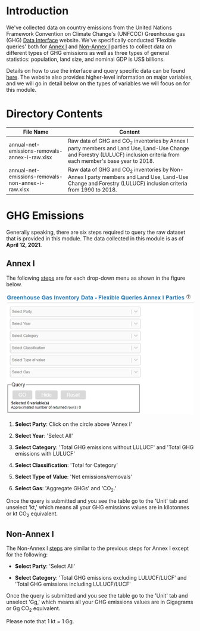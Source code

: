 # Introduction

We've collected data on country emissions from the United Nations Framework Convention on Climate Change's (UNFCCC) Greenhouse gas (GHG) [Data Interface](https://di.unfccc.int/) website. We've specifically conducted 'Flexible queries' both for [Annex I](https://di.unfccc.int/flex_annex1) and [Non-Annex I](https://di.unfccc.int/flex_non_annex1) parties to collect data on different types of GHG emissions as well as three types of general statistics: population, land size, and nominal GDP is US$ billions.

Details on how to use the interface and query specific data can be found [here](https://unfccc.int/process-and-meetings/transparency-and-reporting/greenhouse-gas-data/data-interface-help#eq-7). The website also provides higher-level information on major variables, and we will go in detail below on the types of variables we will focus on for this module.

# Directory Contents

| File Name                                          |  Content                        |
|----------------------------------------------------|---------------------------------|
| annual-net-emissions-removals-annex-i-raw.xlsx     | Raw data of GHG and CO<sub>2</sub> inventories by Annex I party members and Land Use, Land-Use Change and Forestry (LULUCF) inclusion criteria from each member's base year to 2018.|
| annual-net-emissions-removals-non-annex-i-raw.xlsx | Raw data of GHG and CO<sub>2</sub> inventories by Non-Annex I party members and Land Use, Land-Use Change and Forestry (LULUCF) inclusion criteria from 1990 to 2018.|



# GHG Emissions

Generally speaking, there are six steps required to query the raw dataset that is provided in this module. The data collected in this module is as of **April 12, 2021**.

## Annex I

The following [steps](https://di.unfccc.int/flex_annex1) are for each drop-down menu as shown in the figure below.


![](../images/Flexible-Queries-Annex-I.png)


1.  **Select Party**: Click on the circle above 'Annex I'

2.  **Select Year**: 'Select All'

3.  **Select Category**: 'Total GHG emissions without LULUCF' and 'Total GHG emissions with LULUCF'

4.  **Select Classification**: 'Total for Category'

5.  **Select Type of Value**: 'Net emissions/removals'

6.  **Select Gas**: 'Aggregate GHGs' and 'CO<sub>2</sub>.' 

Once the query is submitted and you see the table go to the 'Unit' tab and unselect 'kt,' which means all your GHG emissions values are in kilotonnes or kt CO<sub>2</sub> equivalent.

## Non-Annex I

The Non-Annex I [steps](https://di.unfccc.int/flex_non_annex1) are similar to the previous steps for Annex I except for the following:

-   **Select Party**: 'Select All'

-   **Select Category**: 'Total GHG emissions excluding LULUCF/LUCF' and 'Total GHG emissions including LULUCF/LUCF'

Once the query is submitted and you see the table go to the 'Unit' tab and unselect 'Gg,' which means all your GHG emissions values are in Gigagrams or Gg CO<sub>2</sub> equivalent.

Please note that 1 kt = 1 Gg.


